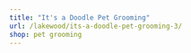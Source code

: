 ```yaml
---
title: "It's a Doodle Pet Grooming"
url: /lakewood/its-a-doodle-pet-grooming-3/
shop: pet grooming
---
```

